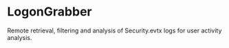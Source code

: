 # LogonGrabber
Remote retrieval, filtering and analysis of Security.evtx logs for user activity analysis.
